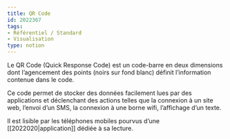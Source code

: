 ```yaml
---
title: QR Code
id: 2022367
tags:
- Référentiel / Standard
- Visualisation
type: notion
---
```


Le QR Code (Quick Response Code) est un code-barre en deux dimensions dont l’agencement des points (noirs sur fond blanc) définit l’information contenue dans le code. 

Ce code permet de stocker des données facilement lues par des applications et déclenchant des actions telles que la connexion à un site web, l’envoi d’un SMS, la connexion à une borne wifi, l’affichage d’un texte. 

Il est lisible par les téléphones mobiles pourvus d’une [[2022020|application]] dédiée à sa lecture.

